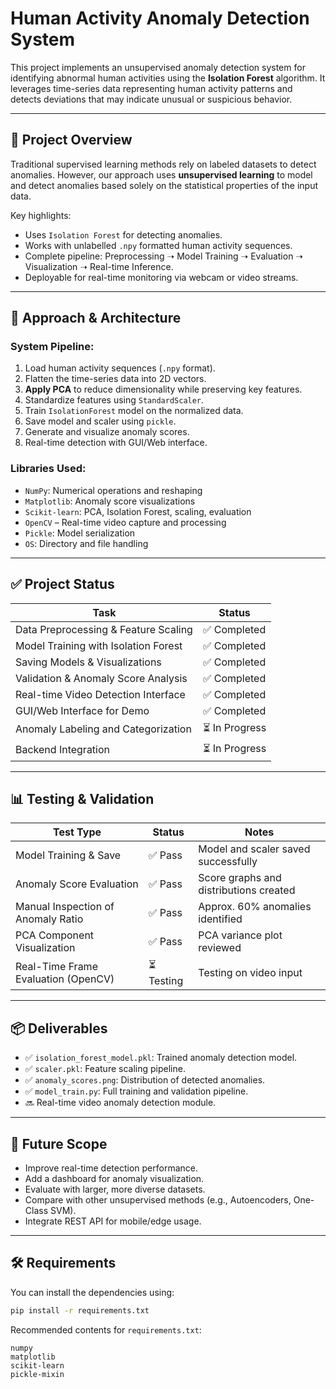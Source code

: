 
# Human Activity Anomaly Detection System

This project implements an unsupervised anomaly detection system for identifying abnormal human activities using the **Isolation Forest** algorithm. It leverages time-series data representing human activity patterns and detects deviations that may indicate unusual or suspicious behavior.

---

## 🚀 Project Overview

Traditional supervised learning methods rely on labeled datasets to detect anomalies. However, our approach uses **unsupervised learning** to model and detect anomalies based solely on the statistical properties of the input data.

Key highlights:
- Uses `Isolation Forest` for detecting anomalies.
- Works with unlabelled `.npy` formatted human activity sequences.
- Complete pipeline: Preprocessing ➝ Model Training ➝ Evaluation ➝ Visualization ➝ Real-time Inference.
- Deployable for real-time monitoring via webcam or video streams.

---

## 🧠 Approach & Architecture

### System Pipeline:
1. Load human activity sequences (`.npy` format).
2. Flatten the time-series data into 2D vectors.
3. **Apply PCA** to reduce dimensionality while preserving key features.
4. Standardize features using `StandardScaler`.
5. Train `IsolationForest` model on the normalized data.
6. Save model and scaler using `pickle`.
7. Generate and visualize anomaly scores.
8. Real-time detection with GUI/Web interface.

### Libraries Used:
- `NumPy`: Numerical operations and reshaping
- `Matplotlib`: Anomaly score visualizations
- `Scikit-learn`: PCA, Isolation Forest, scaling, evaluation
- `OpenCV` – Real-time video capture and processing
- `Pickle`: Model serialization
- `OS`: Directory and file handling

---

## ✅ Project Status

| Task                                       | Status     |
|--------------------------------------------|------------|
| Data Preprocessing & Feature Scaling       | ✅ Completed |
| Model Training with Isolation Forest       | ✅ Completed |
| Saving Models & Visualizations             | ✅ Completed |
| Validation & Anomaly Score Analysis        | ✅ Completed |
| Real-time Video Detection Interface        | ✅ Completed |
| GUI/Web Interface for Demo                 | ✅ Completed |
| Anomaly Labeling and Categorization        | ⏳ In Progress |
| Backend Integration                        | ⏳ In Progress |

---

## 📊 Testing & Validation

| Test Type                            |   Status   |             Notes                      |
|--------------------------------------|-------------|---------------------------------------|
| Model Training & Save                |   ✅ Pass  | Model and scaler saved successfully    |
| Anomaly Score Evaluation             |   ✅ Pass  | Score graphs and distributions created |
| Manual Inspection of Anomaly Ratio   |   ✅ Pass  | Approx. 60% anomalies identified       |
| PCA Component Visualization          |   ✅ Pass  | PCA variance plot reviewed             |
| Real-Time Frame Evaluation (OpenCV)  | ⏳ Testing | Testing on video input                 |

---

## 📦 Deliverables

- ✅ `isolation_forest_model.pkl`: Trained anomaly detection model.
- ✅ `scaler.pkl`: Feature scaling pipeline.
- ✅ `anomaly_scores.png`: Distribution of detected anomalies.
- ✅ `model_train.py`: Full training and validation pipeline.
- 🔜 Real-time video anomaly detection module.

---

## 📌 Future Scope

- Improve real-time detection performance.
- Add a dashboard for anomaly visualization.
- Evaluate with larger, more diverse datasets.
- Compare with other unsupervised methods (e.g., Autoencoders, One-Class SVM).
- Integrate REST API for mobile/edge usage.

---

## 🛠️ Requirements

You can install the dependencies using:

```bash
pip install -r requirements.txt
```

Recommended contents for `requirements.txt`:
```
numpy
matplotlib
scikit-learn
pickle-mixin
```
